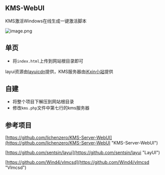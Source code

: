 ## KMS-WebUI

KMS激活Windows在线生成一键激活脚本

![image.png](https://img.8b5.cn/2020/04/04/6194e784eef2c.png)

## 单页

 - 将`index.html`上传到网站根目录即可

layui资源由[layuicdn](https://www.layuicdn.com/ "layuicdn")提供，KMS服务器由[iKxin小站](https://www.ikxin.com "iKxin小站")提供

## 自建

 - 将整个项目下解压到网站根目录
 - 修改`kms.php`文件中第七行的kms服务器

## 参考项目

[https://github.com/lichenzero/KMS-Server-WebUI](https://github.com/lichenzero/KMS-Server-WebUI "KMS-Server-WebUI")

[https://github.com/sentsin/layui](https://github.com/sentsin/layui "LayUI")

[https://github.com/Wind4/vlmcsd](https://github.com/Wind4/vlmcsd "Vlmcsd")
